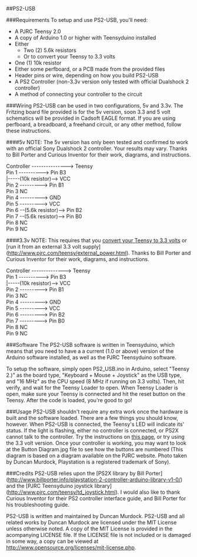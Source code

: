 ##PS2-USB

###Requirements
To setup and use PS2-USB, you'll need:
  * A PJRC Teensy 2.0
  * A copy of Arduino 1.0 or higher with Teensyduino installed 
  * Either
    * Two (2) 5.6k resistors
    * Or to convert your Teensy to 3.3 volts
  * One (1) 10k resistor
  * Either some perfboard, or a PCB made from the provided files
  * Header pins or wire, depending on how you build PS2-USB
  * A PS2 Controller (non-3.3v version only tested with official Dualshock 2 controller)
  * A method of connecting your controller to the circuit
  
###Wiring
PS2-USB can be used in two configurations, 5v and 3.3v. The Fritzing board file provided is for the 5v version, soon 3.3 and 5 volt schematics will be provided in Cadsoft EAGLE format. If you are using perfboard, a breadboard, a freehand circuit, or any other method, follow these instructions.

####5v
NOTE: The 5v version has only been tested and confirmed to work with an official Sony Dualshock 2 controller. Your results may vary.
Thanks to Bill Porter and Curious Inventor for their work, diagrams, and instructions.

Controller ---------------> Teensy  
Pin 1 ----------> Pin B3  
        |-----(10k resistor)--> VCC  
Pin 2 ---------> Pin B1  
Pin 3 NC  
Pin 4 ---------> GND  
Pin 5 ---------> VCC  
Pin 6 --(5.6k resistor)--> Pin B2  
Pin 7 --(5.6k resistor)--> Pin B0  
Pin 8 NC  
Pin 9 NC  

####3.3v
NOTE: This requires that you [convert your Teensy to 3.3 volts](http://www.pjrc.com/teensy/3volt.html) or [run it from an external 3.3 volt supply] (http://www.pjrc.com/teensy/external_power.html).
Thanks to Bill Porter and Curious Inventor for their work, diagrams, and instructions.

Controller --------------> Teensy  
Pin 1 ----------> Pin B3  
        |-----(10k resistor)--> VCC  
Pin 2 ---------> Pin B1  
Pin 3 NC    
Pin 4 ---------> GND  
Pin 5 ---------> VCC  
Pin 6 ---------> Pin B2  
Pin 7 ---------> Pin B0  
Pin 8 NC  
Pin 9 NC  

###Software
The PS2-USB software is written in Teensyduino, which means that you need to have a a current (1.0 or above) version of the Arduino software installed, as well as the PJRC Teensyduino software.

To setup the software, simply open PS2_USB.ino in Arduino, select "Teensy 2.)" as the board type, "Keyboard \+ Mouse \+ Joystick" as the USB type, and "16 MHz" as the CPU speed (8 MHz if running on 3.3 volts). Then, hit verify, and wait for the Teensy Loader to open. When Teensy Loader is open, make sure your Teensy is connected and hit the reset button on the Teensy. After the code is loaded, you're good to go!

###Usage
PS2-USB shouldn't require any extra work once the hardware is built and the software loaded. There are a few things you should know, however. When PS2-USB is connected, the Teensy's LED will indicate its' status. If the light is flashing, either no controller is connected, or PS2X cannot talk to the controller. Try the instructions on [this page](http://www.billporter.info/arduino-playstation-2-controller-library-troubleshooting-guide/), or try using the 3.3 volt version. Once your controller is working, you may want to look at the Button Diagram.jpg file to see how the buttons are numbered (This diagram is based on a diagram available on the PJRC website. Photo taken by Duncan Murdock, Playstation is a registered trademark of Sony).

###Credits
PS2-USB relies upon the [PS2X library by Bill Porter] (http://www.billporter.info/playstation-2-controller-arduino-library-v1-0/) and the [PJRC Teensyduino joystick library] (http://www.pjrc.com/teensy/td_joystick.html). I would also like to thank Curious Inventor for their PS2 controller interface guide, and Bill Porter for his troubleshooting guide.

PS2-USB is written and maintained by Duncan Murdock. PS2-USB and all related works by Duncan Murdock are licensed under the MIT License unless otherwise noted. A copy of the MIT License is provided in the acompanying LICENSE file. If the LICENSE file is not included or is damaged in some way, a copy can be viewed at http://www.opensource.org/licenses/mit-license.php.

